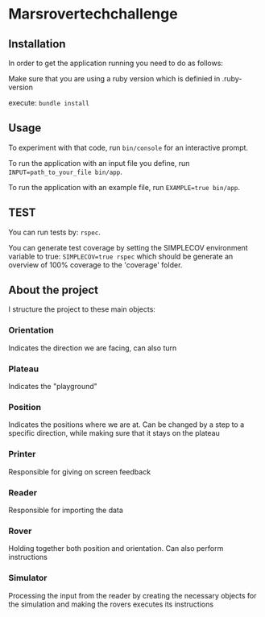 # Marsrovertechchallenge

## Installation

In order to get the application running you need to do as follows:

Make sure that you are using a ruby version which is definied in .ruby-version

execute: `bundle install`

## Usage

 To experiment with that code, run `bin/console` for an interactive prompt.

 To run the application with an input file you define, run `INPUT=path_to_your_file bin/app`.

 To run the application with an example file, run `EXAMPLE=true bin/app`.

## TEST

You can run tests by: `rspec`.

You can generate test coverage by setting the SIMPLECOV environment variable to true: `SIMPLECOV=true rspec` which should be generate an overview of 100% coverage to the 'coverage' folder.

## About the project

I structure the project to these main objects:

### Orientation
Indicates the direction we are facing, can also turn

### Plateau
Indicates the "playground"

### Position
Indicates the positions where we are at. Can be changed by a step to a specific direction, while making sure that it stays on the plateau

### Printer
Responsible for giving on screen feedback

### Reader
Responsible for importing the data

### Rover
Holding together both position and orientation. Can also perform instructions

### Simulator
Processing the input from the reader by creating the necessary objects for the simulation and making the rovers executes its instructions
